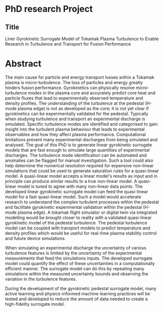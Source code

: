 # PhD research Project 
## Title
Liner Gyrokinetic Surrogate Model of Tokamak Plasma Turbulence to Enable Research in Turbulence and Transport for Fusion Performance

# Abstract
The main cause for particle and energy transport losses within a Tokamak plasma is micro-turbulence. The loss of particles and energy greatly hinders fusion performance. Gyrokinetics can physically resolve micro-turbulence modes in the plasma core and accurately predict core heat and particle fluxes that lead to experimentally observed temperature and density profiles. The understanding of the turbulence at the pedestal  (H-mode plasma edge) is not as developed as the core; it is not yet clear if gyrokinetics can be experimentally validated for the pedestal. Typically when studying turbulence and transport an experimental discharge is simulated. Specific turbulence modes are identified and categorised to gain insight into the turbulent plasma behaviour that leads to experimental observables and how they affect plasma performance. Computational limitations prevent many experimental discharges from being simulated and analysed. The goal of this PhD is to generate linear gyrokinetic surrogate models that are fast enough to simulate large quantities of experimental discharges. The turbulence mode identification can be automated and anomalies can be flagged for manual investigation. Such a tool could also help determine the numerical resolution required for expensive non-linear simulations that could be used to generate saturation rules for a quasi-linear model. A quasi-linear model accepts a linear model's results as input and in principle can produce similar results to a true non-linear model. A quasi-linear model is tuned to agree with many non-linear data points. The developed linear gyrokinetic surrogate model can feed the quasi-linear model for a fast quasi-linear model. Such a model would accelerate research to understand the complex turbulent processes within the pedestal and facilitate gyrokinetic experimental validation within the pedestal (H-mode plasma edge). A tokamak flight simulator or digital twin via integrated modelling would be brought closer to reality with a validated quasi-linear gyrokinetic model of the pedestal turbulence. The pedestal turbulence model can be coupled with transport models to predict temperature and density profiles which would be useful for real-time plasma stability control and future device simulations.

When simulating an experimental discharge the uncertainty of various turbulence features is limited by the uncertainty of the experimental measurements that feed the simulations inputs. The developed surrogate model could quantify the effect of these uncertainties in a computationally efficient manner. The surrogate model can do this by repeating many simulations within the measured uncertainty bounds and observing the variation in the turbulence features.

During the development of the gyrokinetic pedestal surrogate model, many active learning and physics-informed machine learning practices will be tested and developed to reduce the amount of data needed to create a high-fidelity surrogate model. 